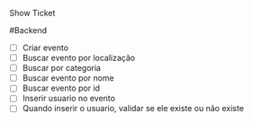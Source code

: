 Show Ticket

#Backend

- [ ] Criar evento
- [ ] Buscar evento por localização
- [ ] Buscar por categoria 
- [ ] Buscar evento por nome
- [ ] Buscar evento por id
- [ ] Inserir usuario no evento
- [ ] Quando inserir o usuario, validar se ele existe ou não existe